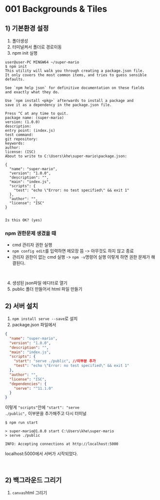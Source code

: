 # 001 Backgrounds & Tiles
## 1) 기본환경 설정
1. 폴더생성
2. 터미널켜서 폴더로 경로이동
3. npm init 실행

```
user@user-PC MINGW64 ~/super-mario
$ npm init
This utility will walk you through creating a package.json file.
It only covers the most common items, and tries to guess sensible defaults.

See `npm help json` for definitive documentation on these fields
and exactly what they do.

Use `npm install <pkg>` afterwards to install a package and
save it as a dependency in the package.json file.

Press ^C at any time to quit.
package name: (super-mario)
version: (1.0.0)
description:
entry point: (index.js)
test command:
git repository:
keywords:
author:
license: (ISC)
About to write to C:\Users\khe\super-mario\package.json:

{
  "name": "super-mario",
  "version": "1.0.0",
  "description": "",
  "main": "index.js",
  "scripts": {
    "test": "echo \"Error: no test specified\" && exit 1"
  },
  "author": "",
  "license": "ISC"
}


Is this OK? (yes)

```
### npm 권한문제 생겼을 때
- cmd 관리자 권한 실행
- <code>npm config edit</code>를 입력하면 메모장 뜸 -> 아무것도 하지 않고 종료
- 관리자 권한이 없는 cmd 실행 -> <code>npm -v</code>명령어 실행
이렇게 하면 권한 문제가 해결된다.

<br>

4. 생성된 json파일 에디터로 열기
5. public 폴더 만들어서 html 파일 만들기


## 2) 서버 설치
1. <code>npm install serve --save</code>로 설치
2. package.json 파일에서
```JSON
{
  "name": "super-mario",
  "version": "1.0.0",
  "description": "",
  "main": "index.js",
  "scripts": {
    "start": "serve ./public", //이부분 추가
    "test": "echo \"Error: no test specified\" && exit 1"
  },
  "author": "",
  "license": "ISC",
  "dependencies": {
    "serve": "^11.1.0"
  }
}
```
이렇게 <code>"scripts"</code>안에 <code>"start": "serve ./public",</code> 이부분을 추가해주고 다시 터미널
```
$ npm run start

> super-mario@1.0.0 start C:\Users\khe\super-mario
> serve ./public

INFO: Accepting connections at http://localhost:5000
```
localhost:5000에서 서버가 시작되었다.

<br>

## 2) 백그라운드 그리기
1. <code>canvas</code>html 그리기




